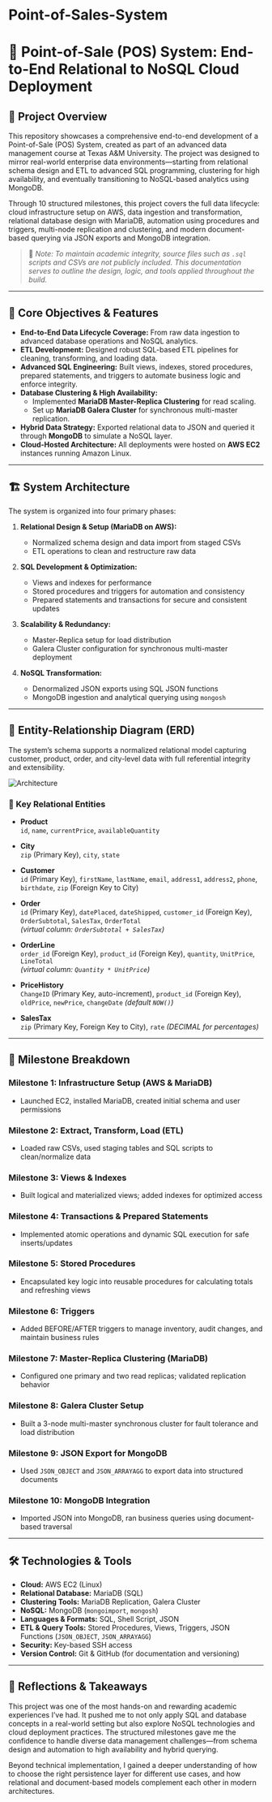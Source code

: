 # Point-of-Sales-System

# 🛒 Point-of-Sale (POS) System: End-to-End Relational to NoSQL Cloud Deployment

## 🌟 Project Overview

This repository showcases a comprehensive end-to-end development of a Point-of-Sale (POS) System, created as part of an advanced data management course at Texas A&M University. The project was designed to mirror real-world enterprise data environments—starting from relational schema design and ETL to advanced SQL programming, clustering for high availability, and eventually transitioning to NoSQL-based analytics using MongoDB.

Through 10 structured milestones, this project covers the full data lifecycle: cloud infrastructure setup on AWS, data ingestion and transformation, relational database design with MariaDB, automation using procedures and triggers, multi-node replication and clustering, and modern document-based querying via JSON exports and MongoDB integration.

> 📌 *Note: To maintain academic integrity, source files such as `.sql` scripts and CSVs are not publicly included. This documentation serves to outline the design, logic, and tools applied throughout the build.*

---

## 🎯 Core Objectives & Features

- **End-to-End Data Lifecycle Coverage:** From raw data ingestion to advanced database operations and NoSQL analytics.
- **ETL Development:** Designed robust SQL-based ETL pipelines for cleaning, transforming, and loading data.
- **Advanced SQL Engineering:** Built views, indexes, stored procedures, prepared statements, and triggers to automate business logic and enforce integrity.
- **Database Clustering & High Availability:**
  - Implemented **MariaDB Master-Replica Clustering** for read scaling.
  - Set up **MariaDB Galera Cluster** for synchronous multi-master replication.
- **Hybrid Data Strategy:** Exported relational data to JSON and queried it through **MongoDB** to simulate a NoSQL layer.
- **Cloud-Hosted Architecture:** All deployments were hosted on **AWS EC2** instances running Amazon Linux.

---

## 🏗️ System Architecture

The system is organized into four primary phases:

1. **Relational Design & Setup (MariaDB on AWS):**
   - Normalized schema design and data import from staged CSVs
   - ETL operations to clean and restructure raw data

2. **SQL Development & Optimization:**
   - Views and indexes for performance
   - Stored procedures and triggers for automation and consistency
   - Prepared statements and transactions for secure and consistent updates

3. **Scalability & Redundancy:**
   - Master-Replica setup for load distribution
   - Galera Cluster configuration for synchronous multi-master deployment

4. **NoSQL Transformation:**
   - Denormalized JSON exports using SQL JSON functions
   - MongoDB ingestion and analytical querying using `mongosh`

---

## 📄 Entity-Relationship Diagram (ERD)

The system’s schema supports a normalized relational model capturing customer, product, order, and city-level data with full referential integrity and extensibility.

![Architecture](https://github.com/user-attachments/assets/fc7251f5-5e5b-4dbe-b8d3-775c87845794)


### 🧱 Key Relational Entities

- **Product**  
  `id`, `name`, `currentPrice`, `availableQuantity`

- **City**  
  `zip` (Primary Key), `city`, `state`

- **Customer**  
  `id` (Primary Key), `firstName`, `lastName`, `email`, `address1`, `address2`, `phone`, `birthdate`, `zip` (Foreign Key to City)

- **Order**  
  `id` (Primary Key), `datePlaced`, `dateShipped`, `customer_id` (Foreign Key), `OrderSubtotal`, `SalesTax`, `OrderTotal`  
  *(virtual column: `OrderSubtotal + SalesTax`)*

- **OrderLine**  
  `order_id` (Foreign Key), `product_id` (Foreign Key), `quantity`, `UnitPrice`, `LineTotal`  
  *(virtual column: `Quantity * UnitPrice`)*

- **PriceHistory**  
  `ChangeID` (Primary Key, auto-increment), `product_id` (Foreign Key), `oldPrice`, `newPrice`, `changeDate` *(default `NOW()`)*

- **SalesTax**  
  `zip` (Primary Key, Foreign Key to City), `rate` *(DECIMAL for percentages)*
 

---

## 🚧 Milestone Breakdown

### Milestone 1: Infrastructure Setup (AWS & MariaDB)
- Launched EC2, installed MariaDB, created initial schema and user permissions

### Milestone 2: Extract, Transform, Load (ETL)
- Loaded raw CSVs, used staging tables and SQL scripts to clean/normalize data

### Milestone 3: Views & Indexes
- Built logical and materialized views; added indexes for optimized access

### Milestone 4: Transactions & Prepared Statements
- Implemented atomic operations and dynamic SQL execution for safe inserts/updates

### Milestone 5: Stored Procedures
- Encapsulated key logic into reusable procedures for calculating totals and refreshing views

### Milestone 6: Triggers
- Added BEFORE/AFTER triggers to manage inventory, audit changes, and maintain business rules

### Milestone 7: Master-Replica Clustering (MariaDB)
- Configured one primary and two read replicas; validated replication behavior

### Milestone 8: Galera Cluster Setup
- Built a 3-node multi-master synchronous cluster for fault tolerance and load distribution

### Milestone 9: JSON Export for MongoDB
- Used `JSON_OBJECT` and `JSON_ARRAYAGG` to export data into structured documents

### Milestone 10: MongoDB Integration
- Imported JSON into MongoDB, ran business queries using document-based traversal

---

## 🛠️ Technologies & Tools

- **Cloud:** AWS EC2 (Linux)  
- **Relational Database:** MariaDB (SQL)  
- **Clustering Tools:** MariaDB Replication, Galera Cluster  
- **NoSQL:** MongoDB (`mongoimport`, `mongosh`)  
- **Languages & Formats:** SQL, Shell Script, JSON  
- **ETL & Query Tools:** Stored Procedures, Views, Triggers, JSON Functions (`JSON_OBJECT`, `JSON_ARRAYAGG`)  
- **Security:** Key-based SSH access  
- **Version Control:** Git & GitHub (for documentation and versioning)

---

## 💭 Reflections & Takeaways

This project was one of the most hands-on and rewarding academic experiences I’ve had. It pushed me to not only apply SQL and database concepts in a real-world setting but also explore NoSQL technologies and cloud deployment practices. The structured milestones gave me the confidence to handle diverse data management challenges—from schema design and automation to high availability and hybrid querying.

Beyond technical implementation, I gained a deeper understanding of how to choose the right persistence layer for different use cases, and how relational and document-based models complement each other in modern architectures.

